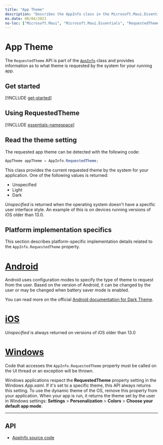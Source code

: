 ```yaml
---
title: "App Theme"
description: "Describes the AppInfo class in the Microsoft.Maui.Essentials namespace and how it can be used to detect the requested app theme."
ms.date: 08/04/2021
no-loc: ["Microsoft.Maui", "Microsoft.Maui.Essentials", "RequestedTheme"]
---
```


# App Theme

The `RequestedTheme` API is part of the [`AppInfo`](app-information.md) class and provides information as to what theme is requested by the system for your running app.

## Get started

[!INCLUDE [get-started](../essentials/includes/get-started.md)]

## Using RequestedTheme

[!INCLUDE [essentials-namespace](../essentials/includes/essentials-namespace.md)]

## Read the theme setting

The requested app theme can be detected with the following code:

```csharp
AppTheme appTheme = AppInfo.RequestedTheme;
```

This class provides the current requested theme by the system for your application. One of the following values is returned:

- Unspecified
- Light
- Dark

_Unspecified_ is returned when the operating system doesn't have a specific user interface style. An example of this is on devices running versions of iOS older than 13.0.

## Platform implementation specifics

This section describes platform-specific implementation details related to the `AppInfo.RequestedTheme` property.

<!-- markdownlint-disable MD025 -->

# [Android](#tab/android)

Android uses configuration modes to specify the type of theme to request from the user. Based on the version of Android, it can be changed by the user or may be changed when battery saver mode is enabled.

You can read more on the official [Android documentation for Dark Theme](https://developer.android.com/guide/topics/ui/look-and-feel/darktheme).

# [iOS](#tab/ios)

_Unspecified_ is always returned on versions of iOS older than 13.0

# [Windows](#tab/windows)

Code that accesses the `AppInfo.RequestedTheme` property must be called on the UI thread or an exception will be thrown.

Windows applications respect the **RequestedTheme** property setting in the Windows _App.xaml_. If it's set to a specific theme, this API always returns this setting. To use the dynamic theme of the OS, remove this property from your application. When your app is run, it returns the theme set by the user in Windows settings: **Settings** > **Personalization** > **Colors** > **Choose your default app mode**.

<!-- TODO: You can read more on the [UWP Requested Theme Documentation](/uwp/api/windows.ui.xaml.application.requestedtheme). -->

--------------

<!-- markdownlint-enable MD025 -->

## API

- [AppInfo source code](https://github.com/dotnet/maui/tree/main/src/Essentials/src/AppInfo)
<!-- - [AppInfo API documentation](xref:Microsoft.Maui.Essentials.AppInfo)-->

